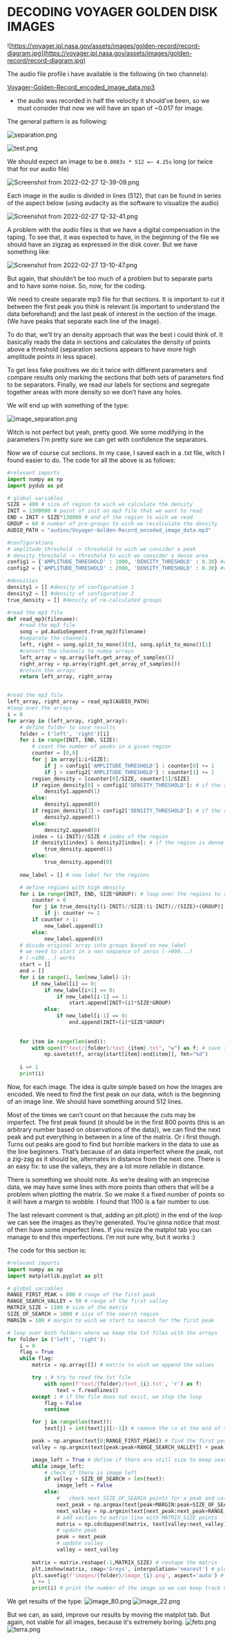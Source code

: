 # DECODING VOYAGER GOLDEN DISK IMAGES

![https://voyager.jpl.nasa.gov/assets/images/golden-record/record-diagram.jpg](https://voyager.jpl.nasa.gov/assets/images/golden-record/record-diagram.jpg)

The audio file profile i have available is the following (in two channels):

[Voyager-Golden-Record_encoded_image_data.mp3](README_data/Voyager-Golden-Record_encoded_image_data.mp3)

- the audio was recorded in half the velocity it should’ve been, so we must consider that now we will have an span of ~0.017 for image.

The general pattern is as following:

![separation.png](README_data/separation.png)

![test.png](README_data/test.png)

We should expect an image to be `0.0083s * 512 =~ 4.25s` long (or twice that for our audio file)

![Screenshot from 2022-02-27 12-39-09.png](README_data/Screenshot_from_2022-02-27_12-39-09.png)

Each image in the audio is divided in lines (512), that can be found in series of the aspect below (using audacity as the software to visualize the audio)

![Screenshot from 2022-02-27 12-32-41.png](README_data/Screenshot_from_2022-02-27_12-32-41.png)

A problem with the audio files is that we have a digital compensation in the taping. To see that, it was expected to have, in the beginning of the file we should have an zigzag as expressed in the disk cover. But we have something like:

![Screenshot from 2022-02-27 13-10-47.png](README_data/Screenshot_from_2022-02-27_13-10-47.png)

But again, that shouldn’t be too much of a problem but to separate parts and to have some noise. So, now, for the coding.

We need to create separate mp3 file for that sections. It is important to cut it between the first peak you think is relevant (is important to understand the data beforehand) and the last peak of interest in the section of the image. (We have peaks that separate each line of the image).

 To do that, we’ll try an density approach that was the best i could think of. It basically reads the data in sections and calculates the density of points above a threshold (separation sections appears to have more high amplitude points in less space). 

To get less fake positives we do it twice with different parameters and compare results only marking the sections that both sets of parameters find to be separators. Finally, we read our labels for sections and segregate together areas with more density so we don’t have any holes. 

We will end up with something of the type:

![image_separation.png](README_data/image_separation.png)

Witch is not perfect but yeah, pretty good. We some modifying in the parameters I’m pretty sure we can get with confidence the separators.

Now we of course cut sections. In my case, I saved each in a .txt file, witch I found easier to do. The code for all the above is as follows:

```python
#relevant imports
import numpy as np
import pydub as pd

# global variables
SIZE = 400 # size of region to wich we calculate the density
INIT = 1300000 # point of init on mp3 file that we want to read
END = INIT + SIZE*130000 # end of the region to wich we read
GROUP = 60 # number of pre-groups to wich we recalculate the density
AUDIO_PATH = "audios/Voyager-Golden-Record_encoded_image_data.mp3"

#configurations
# amplitude_threshold -> threshold to wich we consider a peak
# density_threshold -> threshold to wich we consider a dense area
config1 = {'AMPLITUDE_THRESHOLD' : 1000, 'DENSITY_THRESHOLD' : 0.30} #configuration 1
config2 = {'AMPLITUDE_THRESHOLD' : 2000, 'DENSITY_THRESHOLD' : 0.30} #configuration 2

#densities
density1 = [] #density of configuration 1
density2 = [] #density of configuration 2
true_density = [] #density of re-calculated groups

#read the mp3 file
def read_mp3(filename):
    #read the mp3 file
    song = pd.AudioSegment.from_mp3(filename)
    #separate the channels
    left, right = song.split_to_mono()[0], song.split_to_mono()[1]
    #convert the channels to numpy arrays
    left_array = np.array(left.get_array_of_samples())
    right_array = np.array(right.get_array_of_samples())
    #return the arrays
    return left_array, right_array


#read the mp3 file
left_array, right_array = read_mp3(AUDIO_PATH)
#loop over the arrays
i = 0
for array in (left_array, right_array):
    # define folder to save results
    folder = ('left', 'right')[i]
    for i in range(INIT, END, SIZE):
        # count the number of peaks in a given region
        counter = [0,0]
        for j in array[i:i+SIZE]:
            if j > config1['AMPLITUDE_THRESHOLD'] : counter[0] += 1
            if j > config2['AMPLITUDE_THRESHOLD'] : counter[1] += 1
        region_density = [counter[0]/SIZE, counter[1]/SIZE]
        if region_density[0] > config1['DENSITY_THRESHOLD']: # if the region is dense in configuration 1
            density1.append(1)
        else:
            density1.append(0)
        if region_density[1] > config2['DENSITY_THRESHOLD']: # if the region is dense in configuration 2
            density2.append(1)
        else:
            density2.append(0)
        index = (i-INIT)//SIZE # index of the region
        if density1[index] & density2[index]: # if the region is dense in both configurations
            true_density.append(1)
        else:
            true_density.append(0)
        
    new_label = [] # new label for the regions

    # define regions with high density
    for i in range(INIT, END, SIZE*GROUP): # loop over the regions to redefine dense
        counter = 0
        for j in true_density[(i-INIT)//SIZE:(i-INIT)//(SIZE)+(GROUP)]:
            if j: counter += 1
        if counter > 1:
            new_label.append(1)
        else:
            new_label.append(0)
    # divide original array into groups based on new_label
    # we need to start in a non sequence of zeros (->000...)
    # (->100...) works
    start = []
    end = []
    for i in range(1, len(new_label)-1):
        if new_label[i] == 0:
            if new_label[i+1] == 0:
                if new_label[i-1] == 1:
                    start.append(INIT+(i)*SIZE*GROUP)
            else:
                if new_label[i-1] == 0:
                    end.append(INIT+(i)*SIZE*GROUP)
        
        
    for item in range(len(end)): 
        with open(f"text/{folder}/text_{item}.txt", "w") as f: # save the text file
            np.savetxt(f, array[start[item]:end[item]], fmt="%d")
    
    i =+ 1
    print(i)
```

Now, for each image. The idea is quite simple based on how the images are encoded. We need to find the first peak on our data, witch is the beginning of an image line. We should have something around 512 lines. 

Most of the times we can’t count on that because the cuts may be imperfect. The first peak found (it should be in the first 800 points (this is an arbitrary number based on observations of the data)), we can find the next peak and put everything in between in a line of the matrix. Or i first though. Turns out peaks are good to find but horrible markers in the data to use as the line beginners. That’s because of an data imperfect where the peak, not a zig-zag as it should be, alternates in distance from the next one. There is an easy fix: to use the valleys, they are a lot more reliable in distance.

There is something we should note. As we’re dealing with an imprecise data, we may have some lines with more points than others that will be a problem when plotting the matrix. So we make it a fixed number of points so it will have a margin to wobble. I found that 1100 is a fair number to use.

The last relevant comment is that, adding an plt.plot() in the end of the loop we can see the images as they’re generated. You’re ginna notice that most of then have some imperfect lines. If you resize the matplot tab you can manage to end this imperfections. I’m not sure why, but it works :)

The code for this section is:

```python
#relevant imports
import numpy as np
import matplotlib.pyplot as plt

# global variables
RANGE_FIRST_PEAK = 800 # range of the first peak
RANGE_SEARCH_VALLEY = 50 # range of the first valley
MATRIX_SIZE = 1100 # size of the matrix
SIZE_OF_SEARCH = 1000 # size of the search region
MARGIN = 100 # margin to wich we start to search for the first peak

# loop over both folders where we keep the txt files with the arrays
for folder in ('left', 'right'):
    i = 0
    flag = True
    while flag:
        matrix = np.array([]) # matrix to wich we append the values

        try : # try to read the txt file
            with open(f'text/{folder}/text_{i}.txt', 'r') as f:
                text = f.readlines()
        except : # if the file does not exist, we stop the loop
            flag = False
            continue

        for j in range(len(text)): 
            text[j] = int(text[j][:-1]) # remove the \n at the end of the line

        peak = np.argmax(text[0:RANGE_FIRST_PEAK]) # find the first peak
        valley = np.argmin(text[peak:peak+RANGE_SEARCH_VALLEY]) + peak # find the first valley

        image_left = True # define if there are still size to keep searching
        while image_left:
            # check if there is image left
            if valley + SIZE_OF_SEARCH > len(text):
                image_left = False
            else:
                #   check next SIZE_OF_SEARCH points for a peak and valley
                next_peak = np.argmax(text[peak+MARGIN:peak+SIZE_OF_SEARCH]) + peak + MARGIN
                next_valley = np.argmin(text[next_peak:next_peak+RANGE_SEARCH_VALLEY]) + next_peak
                # add section to matrix line with MATRIX_SIZE points
                matrix = np.cdcdappend(matrix, text[valley:next_valley]+[0]*(MATRIX_SIZE-(next_valley-valley)))
                # update peak
                peak = next_peak
                # update valley
                valley = next_valley
        
        matrix = matrix.reshape(-1,MATRIX_SIZE) # reshape the matrix
        plt.imshow(matrix, cmap='Greys', interpolation='nearest') # plot the matrix
        plt.savefig(f'images/{folder}/image_{i}.png', aspect='auto') # save the image
        i += 1
        print(i) # print the number of the image so we can keep track of advances
```

We get results of the type:
![image_80.png](README_data/image_80.png)
![image_22.png](README_data/image_22.png)

But we can, as said, improve our results by moving the matplot tab. But again,
not viable for all images, because it's extremely boring.
![feto.png](README_data/feto.png)
![terra.png](README_data/terra.png)